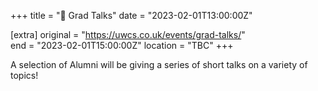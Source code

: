 +++
title = "🎤 Grad Talks"
date = "2023-02-01T13:00:00Z"

[extra]
original = "https://uwcs.co.uk/events/grad-talks/"    
end = "2023-02-01T15:00:00Z"
location = "TBC"
+++

A selection of Alumni will be giving a series of short talks on a variety of topics!
